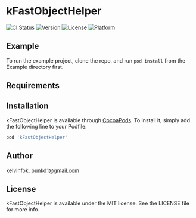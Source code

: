 # kFastObjectHelper

[![CI Status](https://img.shields.io/travis/kelvinfok/kFastObjectHelper.svg?style=flat)](https://travis-ci.org/kelvinfok/kFastObjectHelper)
[![Version](https://img.shields.io/cocoapods/v/kFastObjectHelper.svg?style=flat)](https://cocoapods.org/pods/kFastObjectHelper)
[![License](https://img.shields.io/cocoapods/l/kFastObjectHelper.svg?style=flat)](https://cocoapods.org/pods/kFastObjectHelper)
[![Platform](https://img.shields.io/cocoapods/p/kFastObjectHelper.svg?style=flat)](https://cocoapods.org/pods/kFastObjectHelper)

## Example

To run the example project, clone the repo, and run `pod install` from the Example directory first.

## Requirements

## Installation

kFastObjectHelper is available through [CocoaPods](https://cocoapods.org). To install
it, simply add the following line to your Podfile:

```ruby
pod 'kFastObjectHelper'
```

## Author

kelvinfok, punkd1@gmail.com

## License

kFastObjectHelper is available under the MIT license. See the LICENSE file for more info.
